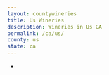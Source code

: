 ```yaml
---
layout: countywineries
title: Us Wineries
description: Wineries in Us CA
permalink: /ca/us/
county: us
state: ca
---
```

-

